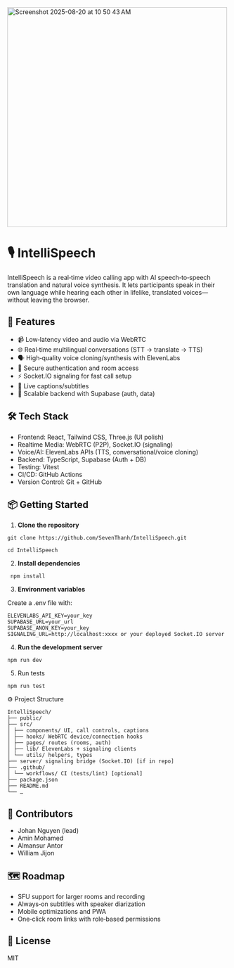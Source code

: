 
<img width="500" height="500" alt="Screenshot 2025-08-20 at 10 50 43 AM" src="https://github.com/user-attachments/assets/0c900a8f-66c1-45b9-9d9a-12067ab9b266" />

# 🎙️ IntelliSpeech
IntelliSpeech is a real‑time video calling app with AI speech‑to‑speech translation and natural voice synthesis. It lets participants speak in their own language while hearing each other in lifelike, translated voices—without leaving the browser.

## 🚀 Features

- 📹 Low‑latency video and audio via WebRTC
- 🌐 Real‑time multilingual conversations (STT → translate → TTS)
- 🗣️ High‑quality voice cloning/synthesis with ElevenLabs
- 🔐 Secure authentication and room access
- ⚡ Socket.IO signaling for fast call setup
- 📝 Live captions/subtitles 
- 💾 Scalable backend with Supabase (auth, data)

## 🛠️ Tech Stack

- Frontend: React, Tailwind CSS, Three.js (UI polish)
- Realtime Media: WebRTC (P2P), Socket.IO (signaling)
- Voice/AI: ElevenLabs APIs (TTS, conversational/voice cloning)
- Backend: TypeScript, Supabase (Auth + DB)
- Testing: Vitest 
- CI/CD: GitHub Actions 
- Version Control: Git + GitHub

## 📦 Getting Started

1. **Clone the repository**

```
git clone https://github.com/SevenThanh/IntelliSpeech.git

cd IntelliSpeech
```

2. **Install dependencies**

``` npm install```

3. **Environment variables**

Create a .env file with:

```
ELEVENLABS_API_KEY=your_key
SUPABASE_URL=your_url
SUPABASE_ANON_KEY=your_key
SIGNALING_URL=http://localhost:xxxx or your deployed Socket.IO server
````

4. **Run the development server**
```
npm run dev
```
5. Run tests 

```
npm run test
```


⚙️ Project Structure
``` 
IntelliSpeech/
├── public/
├── src/
│ ├── components/ UI, call controls, captions
│ ├── hooks/ WebRTC device/connection hooks
│ ├── pages/ routes (rooms, auth)
│ ├── lib/ ElevenLabs + signaling clients
│ └── utils/ helpers, types
├── server/ signaling bridge (Socket.IO) [if in repo]
├── .github/
│ └── workflows/ CI (tests/lint) [optional]
├── package.json
├── README.md
└── …
``` 

## 👥 Contributors

- Johan Nguyen (lead)
- Amin Mohamed
- Almansur Antor 
- William Jijon

## 🗺️ Roadmap

- SFU support for larger rooms and recording
- Always‑on subtitles with speaker diarization
- Mobile optimizations and PWA
- One‑click room links with role‑based permissions

## 📄 License
MIT
